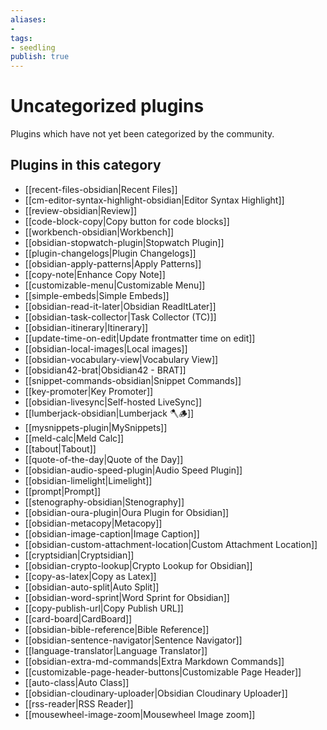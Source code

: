 ```yaml
---
aliases:
- 
tags: 
- seedling 
publish: true
---
```



# Uncategorized plugins

Plugins which have not yet been categorized by the community.

## Plugins in this category

- [[recent-files-obsidian|Recent Files]]
- [[cm-editor-syntax-highlight-obsidian|Editor Syntax Highlight]]
- [[review-obsidian|Review]]
- [[code-block-copy|Copy button for code blocks]]
- [[workbench-obsidian|Workbench]]
- [[obsidian-stopwatch-plugin|Stopwatch Plugin]]
- [[plugin-changelogs|Plugin Changelogs]]
- [[obsidian-apply-patterns|Apply Patterns]]
- [[copy-note|Enhance Copy Note]]
- [[customizable-menu|Customizable Menu]]
- [[simple-embeds|Simple Embeds]]
- [[obsidian-read-it-later|Obsidian ReadItLater]]
- [[obsidian-task-collector|Task Collector (TC)]]
- [[obsidian-itinerary|Itinerary]]
- [[update-time-on-edit|Update frontmatter time on edit]]
- [[obsidian-local-images|Local images]]
- [[obsidian-vocabulary-view|Vocabulary View]]
- [[obsidian42-brat|Obsidian42 - BRAT]]
- [[snippet-commands-obsidian|Snippet Commands]]
- [[key-promoter|Key Promoter]]
- [[obsidian-livesync|Self-hosted LiveSync]]
- [[lumberjack-obsidian|Lumberjack 🪓🪵]]
- [[mysnippets-plugin|MySnippets]]
- [[meld-calc|Meld Calc]]
- [[tabout|Tabout]]
- [[quote-of-the-day|Quote of the Day]]
- [[obsidian-audio-speed-plugin|Audio Speed Plugin]]
- [[obsidian-limelight|Limelight]]
- [[prompt|Prompt]]
- [[stenography-obsidian|Stenography]]
- [[obsidian-oura-plugin|Oura Plugin for Obsidian]]
- [[obsidian-metacopy|Metacopy]]
- [[obsidian-image-caption|Image Caption]]
- [[obsidian-custom-attachment-location|Custom Attachment Location]]
- [[cryptsidian|Cryptsidian]]
- [[obsidian-crypto-lookup|Crypto Lookup for Obsidian]]
- [[copy-as-latex|Copy as Latex]]
- [[obsidian-auto-split|Auto Split]]
- [[obsidian-word-sprint|Word Sprint for Obsidian]]
- [[copy-publish-url|Copy Publish URL]]
- [[card-board|CardBoard]]
- [[obsidian-bible-reference|Bible Reference]]
- [[obsidian-sentence-navigator|Sentence Navigator]]
- [[language-translator|Language Translator]]
- [[obsidian-extra-md-commands|Extra Markdown Commands]]
- [[customizable-page-header-buttons|Customizable Page Header]]
- [[auto-class|Auto Class]]
- [[obsidian-cloudinary-uploader|Obsidian Cloudinary Uploader]]
- [[rss-reader|RSS Reader]]
- [[mousewheel-image-zoom|Mousewheel Image zoom]]

